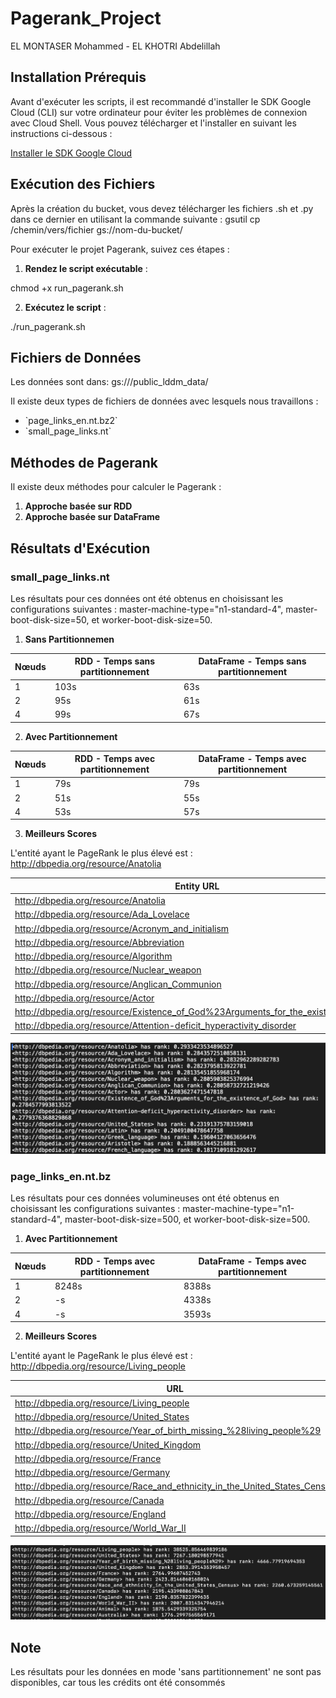 # Pagerank_Project 

EL MONTASER Mohammed - EL KHOTRI Abdelillah

## Installation Prérequis



Avant d'exécuter les scripts, il est recommandé d'installer le SDK Google Cloud (CLI) sur votre ordinateur pour éviter les problèmes de connexion avec Cloud Shell. Vous pouvez télécharger et l'installer en suivant les instructions ci-dessous :

[Installer le SDK Google Cloud](https://cloud.google.com/sdk/docs/install?hl=fr)



## Exécution des Fichiers

Après la création du bucket, vous devez télécharger les fichiers .sh et .py dans ce dernier en utilisant la commande suivante : gsutil cp /chemin/vers/fichier gs://nom-du-bucket/



Pour exécuter le projet Pagerank, suivez ces étapes :

1. **Rendez le script exécutable** :

chmod +x run_pagerank.sh

2. **Exécutez le script** :

./run_pagerank.sh



## Fichiers de Données

Les données sont dans: gs:///public_lddm_data/

Il existe deux types de fichiers de données avec lesquels nous travaillons :

- \`page_links_en.nt.bz2\`
- \`small_page_links.nt\`



## Méthodes de Pagerank



Il existe deux méthodes pour calculer le Pagerank :

1. **Approche basée sur RDD**
2. **Approche basée sur DataFrame**



## Résultats d'Exécution 



### small_page_links.nt

Les résultats pour ces données ont été obtenus en choisissant les configurations suivantes : master-machine-type="n1-standard-4", master-boot-disk-size=50, et worker-boot-disk-size=50.


 1. **Sans Partitionnemen**

| Nœuds | RDD - Temps sans partitionnement | DataFrame - Temps sans partitionnement |
|-------|----------------------------------|---------------------------------------|
| 1     | 103s                             | 63s                                   |
| 2     | 95s                              | 61s                                   |
| 4     | 99s                              | 67s                                   |

2. **Avec Partitionnement**

| Nœuds | RDD - Temps avec partitionnement | DataFrame - Temps avec partitionnement |
|-------|----------------------------------|----------------------------------------|
| 1     | 79s                              | 79s                                   |
| 2     | 51s                              | 55s                                    |
| 4     | 53s                              | 57s                                    |

3. **Meilleurs Scores**

L'entité ayant le PageRank le plus élevé est : http://dbpedia.org/resource/Anatolia


| Entity URL                                                                 | Rank            |
|-----------------------------------------------------------------------------|-----------------|
| http://dbpedia.org/resource/Anatolia                            | 0.2933423534896527 |
| http://dbpedia.org/resource/Ada_Lovelace                    | 0.2843572510858131 |
| http://dbpedia.org/resource/Acronym_and_initialism | 0.2832962289282783 |
| http://dbpedia.org/resource/Abbreviation                    | 0.2823795813922781 |
| http://dbpedia.org/resource/Algorithm                          | 0.28135451855968174 |
| http://dbpedia.org/resource/Nuclear_weapon               | 0.2805903825376994 |
| http://dbpedia.org/resource/Anglican_Communion       | 0.28058732721219426 |
| http://dbpedia.org/resource/Actor                                  | 0.2803627471547818 |
| http://dbpedia.org/resource/Existence_of_God%23Arguments_for_the_existence_of_God | 0.2784577993813522 |
| http://dbpedia.org/resource/Attention-deficit_hyperactivity_disorder | 0.2779376368829868 |

![TOP 10 big](result/top_10_small.png)
### page_links_en.nt.bz

Les résultats pour ces données volumineuses ont été obtenus en choisissant les configurations suivantes : master-machine-type="n1-standard-4", master-boot-disk-size=500, et worker-boot-disk-size=500.

1. **Avec Partitionnement**

| Nœuds | RDD - Temps avec partitionnement | DataFrame - Temps avec partitionnement |
|-------|----------------------------------|----------------------------------------|
| 1     | 8248s                            | 8388s                                  |
| 2     | -s                                | 4338s                                      |
| 4     | -s                                | 3593s                                      |


2. **Meilleurs Scores**

L'entité ayant le PageRank le plus élevé est : http://dbpedia.org/resource/Living_people

| URL | Rank |
| --- | ---- |
| <http://dbpedia.org/resource/Living_people> | 38525.86 |
| <http://dbpedia.org/resource/United_States> | 7267.18 |
| <http://dbpedia.org/resource/Year_of_birth_missing_%28living_people%29> | 4666.78 |
| <http://dbpedia.org/resource/United_Kingdom> | 2853.39 |
| <http://dbpedia.org/resource/France> | 2765.00 |
| <http://dbpedia.org/resource/Germany> | 2423.81 |
| <http://dbpedia.org/resource/Race_and_ethnicity_in_the_United_States_Census> | 2260.67 |
| <http://dbpedia.org/resource/Canada> | 2195.43 |
| <http://dbpedia.org/resource/England> | 2190.84 |
| <http://dbpedia.org/resource/World_War_II> | 2007.83 |

![TOP 10 big](result/top_10_big.jpg)

## Note 

Les résultats pour les données en mode 'sans partitionnement' ne sont pas disponibles, car tous les crédits ont été consommés
